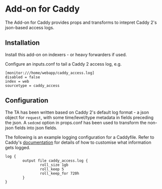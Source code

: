 
# Add-on for Caddy

The Add-on for Caddy provides props and transforms to intepret Caddy 2's json-based access logs.

## Installation

Install this add-on on indexers - or heavy forwarders if used.

Configure an inputs.conf to tail a Caddy 2 access log, e.g.

```
[monitor:///home/webapp/caddy_access.log]
disabled = false
index = web
sourcetype = caddy_access
```

## Configuration

The TA has been written based on Caddy 2's default log format - a json object for `request`, with some time/level/type metadata in fields preceding the json. A `sedcmd` option in props.conf has been used to transform the non-json fields into json fields.

The following is an example logging configuration for a Caddyfile. Refer to Caddy's [documentation](https://caddyserver.com/docs/caddyfile/directives/log) for details of how to customise what information gets logged.

```
log {
        output file caddy_access.log {
                roll_size 1gb
                roll_keep 5
                roll_keep_for 720h
        }
}
```